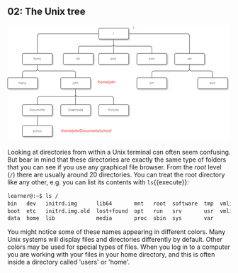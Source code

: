 ## 02: The Unix tree

![Unix File Tree](../img/Org_Chart_Cacoo_Linux_Tree_John-CC-BY-SA-Tr3quart1sta.png)

Looking at directories from within a Unix terminal can often seem confusing. But bear in mind that these directories are exactly the same type of folders that you can see if you use any graphical file browser. From the *root* level (`/`) there are usually around 20 directories. You can treat the root directory like any other, e.g. you can list its contents with `ls`{{execute}}:

```bash
learner@:~$ ls /
bin   dev   initrd.img      lib64       mnt   root  software  tmp  vmlinuz
boot  etc   initrd.img.old  lost+found  opt   run   srv       usr  vmlinuz.old
data  home  lib             media       proc  sbin  sys       var
```

You might notice some of these names appearing in different colors. Many Unix systems will display files and directories differently by default. Other colors may be used for special types of files. When you log in to a computer you are working with your files in your home directory, and this is often inside a directory called 'users' or 'home'.
